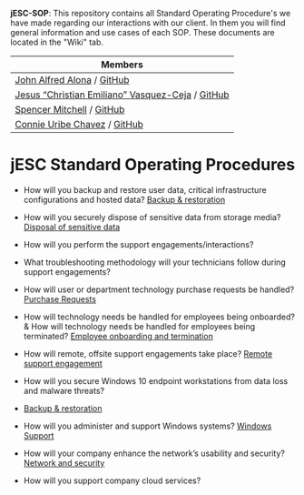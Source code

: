 **jESC-SOP**: This repository contains all Standard Operating Procedure's we have made regarding our interactions with our client. In them you will find general information and use cases of each SOP. These documents are located in the "Wiki" tab.

|**Members**
|-----|
|[John Alfred Alona](https://www.linkedin.com/in/redalona/) / [GitHub](https://github.com/redalona)|
|[Jesus “Christian Emiliano” Vasquez-Ceja](https://www.linkedin.com/in/emilioceja/) / [GitHub](https://github.com/JesusCEVC)|
|[Spencer Mitchell](https://www.linkedin.com/in/spencymitch/) / [GitHub](https://github.com/spencymitch)|
|[Connie Uribe Chavez](https://www.linkedin.com/in/connieuribe/) / [GitHub](https://github.com/connieuribe)|


# jESC Standard Operating Procedures 



- How will you backup and restore user data, critical infrastructure configurations and hosted data?
[Backup & restoration](https://github.com/jESC-Solutions/jESC-SOP/blob/main/Backup.md)

- How will you securely dispose of sensitive data from storage media?
[Disposal of sensitive data](https://github.com/jESC-Solutions/jESC-SOP/blob/main/Sensitive-Data-Disposal.md)

- How will you perform the support engagements/interactions?

- What troubleshooting methodology will your technicians follow during support engagements?

- How will user or department technology purchase requests be handled?
[Purchase Requests](https://github.com/jESC-Solutions/jESC-SOP/blob/main/Purchase-Requests.md)

- How will technology needs be handled for employees being onboarded? & How will technology needs be handled for employees being terminated?
[Employee onboarding and termination](https://github.com/jESC-Solutions/jESC-SOP/blob/main/Manage-Local-User-Accounts.md)

- How will remote, offsite support engagements take place?
[Remote support engagement](https://github.com/jESC-Solutions/jESC-SOP/blob/main/Remote-Troubleshooting.md)

- How will you secure Windows 10 endpoint workstations from data loss and malware threats?
- [Backup & restoration](https://github.com/jESC-Solutions/jESC-SOP/blob/main/Backup.md)

- How will you administer and support Windows systems?
[Windows Support](https://github.com/jESC-Solutions/jESC-SOP/blob/main/Windows-Support.md)

- How will your company enhance the network’s usability and security?
[Network and security](https://github.com/jESC-Solutions/jESC-SOP/blob/main/Network-and-Security.md)

- How will you support company cloud services?

